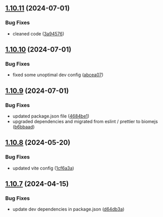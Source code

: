 ## [1.10.11](https://github.com/TheNaubit/make-url/compare/v1.10.10...v1.10.11) (2024-07-01)


### Bug Fixes

* cleaned code ([3a94576](https://github.com/TheNaubit/make-url/commit/3a945760199ef91f3b4222315c56c22aff9e5cde))



## [1.10.10](https://github.com/TheNaubit/make-url/compare/v1.10.9...v1.10.10) (2024-07-01)


### Bug Fixes

* fixed some unoptimal dev config ([abcea07](https://github.com/TheNaubit/make-url/commit/abcea07d103a211ea9cbd6aaa50ee63095d824df))



## [1.10.9](https://github.com/TheNaubit/make-url/compare/v1.10.8...v1.10.9) (2024-07-01)


### Bug Fixes

* updated package.json file ([4684be1](https://github.com/TheNaubit/make-url/commit/4684be1703876d1a96b3df49ddd629bafc81c3e1))
* upgraded dependencies and migrated from eslint / prettier to biomejs ([b6bbaad](https://github.com/TheNaubit/make-url/commit/b6bbaad5dc537b8f98da4ceb1eb6a70953150758))



## [1.10.8](https://github.com/TheNaubit/make-url/compare/v1.10.7...v1.10.8) (2024-05-20)


### Bug Fixes

* updated vite config ([1cf6a3a](https://github.com/TheNaubit/make-url/commit/1cf6a3ad9ffd21d3a0b1e64af1f99c8068ca02b8))



## [1.10.7](https://github.com/TheNaubit/make-url/compare/v1.10.6...v1.10.7) (2024-04-15)


### Bug Fixes

* update dev dependencies in package.json ([d64db3a](https://github.com/TheNaubit/make-url/commit/d64db3a473eb5591a6ee7f86cb54ae6f176a5ac4))



